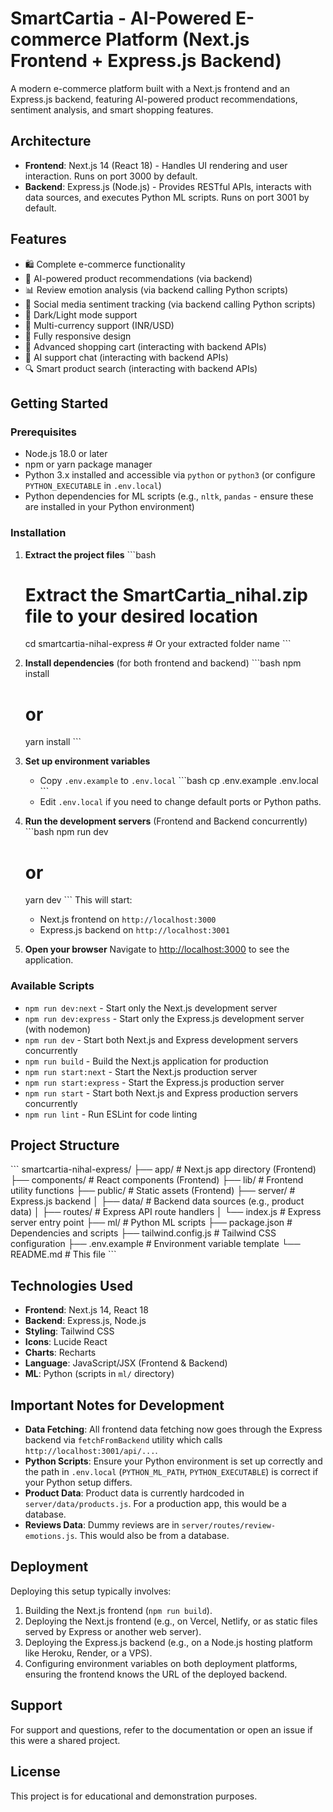 # SmartCartia - AI-Powered E-commerce Platform (Next.js Frontend + Express.js Backend)

A modern e-commerce platform built with a Next.js frontend and an Express.js backend, featuring AI-powered product recommendations, sentiment analysis, and smart shopping features.

## Architecture

- **Frontend**: Next.js 14 (React 18) - Handles UI rendering and user interaction. Runs on port 3000 by default.
- **Backend**: Express.js (Node.js) - Provides RESTful APIs, interacts with data sources, and executes Python ML scripts. Runs on port 3001 by default.

## Features

- 🛍️ Complete e-commerce functionality
- 🤖 AI-powered product recommendations (via backend)
- 📊 Review emotion analysis (via backend calling Python scripts)
- 📱 Social media sentiment tracking (via backend calling Python scripts)
- 🌙 Dark/Light mode support
- 💱 Multi-currency support (INR/USD)
- 📱 Fully responsive design
- 🛒 Advanced shopping cart (interacting with backend APIs)
- 💬 AI support chat (interacting with backend APIs)
- 🔍 Smart product search (interacting with backend APIs)

## Getting Started

### Prerequisites

- Node.js 18.0 or later
- npm or yarn package manager
- Python 3.x installed and accessible via `python` or `python3` (or configure `PYTHON_EXECUTABLE` in `.env.local`)
- Python dependencies for ML scripts (e.g., `nltk`, `pandas` - ensure these are installed in your Python environment)

### Installation

1.  **Extract the project files**
    \`\`\`bash
    # Extract the SmartCartia_nihal.zip file to your desired location
    cd smartcartia-nihal-express # Or your extracted folder name
    \`\`\`

2.  **Install dependencies** (for both frontend and backend)
    \`\`\`bash
    npm install
    # or
    yarn install
    \`\`\`

3.  **Set up environment variables**
    - Copy `.env.example` to `.env.local`
      \`\`\`bash
      cp .env.example .env.local
      \`\`\`
    - Edit `.env.local` if you need to change default ports or Python paths.

4.  **Run the development servers** (Frontend and Backend concurrently)
    \`\`\`bash
    npm run dev
    # or
    yarn dev
    \`\`\`
    This will start:
    - Next.js frontend on `http://localhost:3000`
    - Express.js backend on `http://localhost:3001`

5.  **Open your browser**
    Navigate to [http://localhost:3000](http://localhost:3000) to see the application.

### Available Scripts

- `npm run dev:next` - Start only the Next.js development server
- `npm run dev:express` - Start only the Express.js development server (with nodemon)
- `npm run dev` - Start both Next.js and Express development servers concurrently
- `npm run build` - Build the Next.js application for production
- `npm run start:next` - Start the Next.js production server
- `npm run start:express` - Start the Express.js production server
- `npm run start` - Start both Next.js and Express production servers concurrently
- `npm run lint` - Run ESLint for code linting

## Project Structure

\`\`\`
smartcartia-nihal-express/
├── app/                    # Next.js app directory (Frontend)
├── components/             # React components (Frontend)
├── lib/                    # Frontend utility functions
├── public/                 # Static assets (Frontend)
├── server/                 # Express.js backend
│   ├── data/               # Backend data sources (e.g., product data)
│   ├── routes/             # Express API route handlers
│   └── index.js            # Express server entry point
├── ml/                     # Python ML scripts
├── package.json            # Dependencies and scripts
├── tailwind.config.js      # Tailwind CSS configuration
├── .env.example            # Environment variable template
└── README.md               # This file
\`\`\`

## Technologies Used

- **Frontend**: Next.js 14, React 18
- **Backend**: Express.js, Node.js
- **Styling**: Tailwind CSS
- **Icons**: Lucide React
- **Charts**: Recharts
- **Language**: JavaScript/JSX (Frontend & Backend)
- **ML**: Python (scripts in `ml/` directory)

## Important Notes for Development

- **Data Fetching**: All frontend data fetching now goes through the Express backend via `fetchFromBackend` utility which calls `http://localhost:3001/api/...`.
- **Python Scripts**: Ensure your Python environment is set up correctly and the path in `.env.local` (`PYTHON_ML_PATH`, `PYTHON_EXECUTABLE`) is correct if your Python setup differs.
- **Product Data**: Product data is currently hardcoded in `server/data/products.js`. For a production app, this would be a database.
- **Reviews Data**: Dummy reviews are in `server/routes/review-emotions.js`. This would also be from a database.

## Deployment

Deploying this setup typically involves:
1.  Building the Next.js frontend (`npm run build`).
2.  Deploying the Next.js frontend (e.g., on Vercel, Netlify, or as static files served by Express or another web server).
3.  Deploying the Express.js backend (e.g., on a Node.js hosting platform like Heroku, Render, or a VPS).
4.  Configuring environment variables on both deployment platforms, ensuring the frontend knows the URL of the deployed backend.

## Support

For support and questions, refer to the documentation or open an issue if this were a shared project.

## License

This project is for educational and demonstration purposes.
